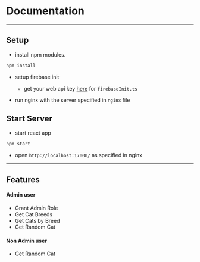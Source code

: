 # Documentation

---

## Setup

- install npm modules.

```bash
npm install
```

- setup firebase init

  - get your web api key [here](https://console.firebase.google.com/project/jll-service/settings/general) for `firebaseInit.ts`

- run nginx with the server specified in `nginx` file

## Start Server

- start react app

```bash
npm start
```

- open `http://localhost:17000/` as specified in nginx

---

## Features

#### Admin user

- Grant Admin Role
- Get Cat Breeds
- Get Cats by Breed
- Get Random Cat

#### Non Admin user

- Get Random Cat
